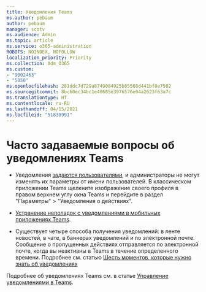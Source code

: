 ```yaml
---
title: Уведомления Teams
ms.author: pebaum
author: pebaum
manager: scotv
ms.audience: Admin
ms.topic: article
ms.service: o365-administration
ROBOTS: NOINDEX, NOFOLLOW
localization_priority: Priority
ms.collection: Adm_O365
ms.custom:
- "9002463"
- "5050"
ms.openlocfilehash: 281ddc7d729a8749084925b85568d441bf8e7502
ms.sourcegitcommit: 8bc60ec34bc1e40685e3976576e04a2623f63a7c
ms.translationtype: HT
ms.contentlocale: ru-RU
ms.lasthandoff: 04/15/2021
ms.locfileid: "51830991"
---
```

# <a name="teams-notifications-faq"></a>Часто задаваемые вопросы об уведомлениях Teams


- Уведомления [задаются пользователями](https://support.microsoft.com/office/1cc31834-5fe5-412b-8edb-43fecc78413d), и администраторы не могут изменять их параметры от имени пользователей. В классическом приложении Teams щелкните изображение своего профиля в правом верхнем углу окна Teams и перейдите в раздел "Параметры" > "Уведомления о действиях".

- [Устранение неполадок с уведомлениями в мобильных приложениях Teams](https://support.microsoft.com/office/6d125ac2-e440-4fab-8e4c-2227a52d460c).

- Существует четыре способа получения уведомлений: в ленте новостей, в чате, в баннерах уведомлений и по электронной почте. Сообщение о пропущенных действиях отправляется по электронной почте, когда вы неактивны в Teams в течение определенного времени. Подробнее см. статью [Шесть моментов, которые нужно знать об уведомлениях](https://support.microsoft.com/office/abb62c60-3d15-4968-b86a-42fea9c22cf4)

Подробнее об уведомлениях Teams см. в статье [Управление уведомлениями в Teams](https://support.office.com/article/1cc31834-5fe5-412b-8edb-43fecc78413d#ID0EAABAAA).
